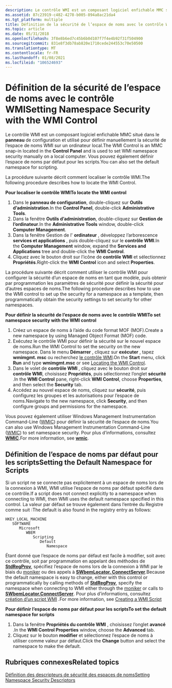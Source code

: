 ```yaml
---
description: Le contrôle WMI est un composant logiciel enfichable MMC situé dans le panneau de configuration et utilisé pour définir manuellement la sécurité de l’espace de noms WMI sur un ordinateur local. Vous pouvez également définir l’espace de noms par défaut pour les scripts.
ms.assetid: 87c23919-c482-4278-b005-894a8ac21da4
ms.tgt_platform: multiple
title: Définition de la sécurité de l’espace de noms avec le contrôle WMI
ms.topic: article
ms.date: 05/31/2018
ms.openlocfilehash: 3f8e8b6ed7c45b6b0d107f7f4e4b92f31f504900
ms.sourcegitcommit: 831e8f3db78ab820e1710cede244553c70e50500
ms.translationtype: MT
ms.contentlocale: fr-FR
ms.lasthandoff: 01/08/2021
ms.locfileid: "106524693"
---
```

# <a name="setting-namespace-security-with-the-wmi-control"></a><span data-ttu-id="b6215-104">Définition de la sécurité de l’espace de noms avec le contrôle WMI</span><span class="sxs-lookup"><span data-stu-id="b6215-104">Setting Namespace Security with the WMI Control</span></span>

<span data-ttu-id="b6215-105">Le contrôle WMI est un composant logiciel enfichable MMC situé dans le **panneau** de configuration et utilisé pour définir manuellement la sécurité de l’espace de noms WMI sur un ordinateur local.</span><span class="sxs-lookup"><span data-stu-id="b6215-105">The WMI Control is an MMC snap-in located in the **Control Panel** and is used to set WMI namespace security manually on a local computer.</span></span> <span data-ttu-id="b6215-106">Vous pouvez également définir l’espace de noms par défaut pour les scripts.</span><span class="sxs-lookup"><span data-stu-id="b6215-106">You can also set the default namespace for scripting.</span></span>


<span data-ttu-id="b6215-107">La procédure suivante décrit comment localiser le contrôle WMI.</span><span class="sxs-lookup"><span data-stu-id="b6215-107">The following procedure describes how to locate the WMI Control.</span></span>

<span data-ttu-id="b6215-108">**Pour localiser le contrôle WMI**</span><span class="sxs-lookup"><span data-stu-id="b6215-108">**To locate the WMI control**</span></span>

1.  <span data-ttu-id="b6215-109">Dans le **panneau de configuration**, double-cliquez sur **Outils d’administration**.</span><span class="sxs-lookup"><span data-stu-id="b6215-109">In the **Control Panel**, double-click **Administrative Tools**.</span></span>
2.  <span data-ttu-id="b6215-110">Dans la fenêtre **Outils d’administration**, double-cliquez sur **Gestion de l’ordinateur**.</span><span class="sxs-lookup"><span data-stu-id="b6215-110">In the **Administrative Tools** window, double-click **Computer Management**.</span></span>
3.  <span data-ttu-id="b6215-111">Dans la fenêtre Gestion de l' **ordinateur** , développez l’arborescence **services et applications** , puis double-cliquez sur le **contrôle WMI**.</span><span class="sxs-lookup"><span data-stu-id="b6215-111">In the **Computer Management** window, expand the **Services and Applications** tree and double-click the **WMI Control**.</span></span>
4.  <span data-ttu-id="b6215-112">Cliquez avec le bouton droit sur l’icône de **contrôle WMI** et sélectionnez **Propriétés**.</span><span class="sxs-lookup"><span data-stu-id="b6215-112">Right-click the **WMI Control** icon and select **Properties**.</span></span>

<span data-ttu-id="b6215-113">La procédure suivante décrit comment utiliser le contrôle WMI pour configurer la sécurité d’un espace de noms en tant que modèle, puis obtenir par programmation les paramètres de sécurité pour définir la sécurité pour d’autres espaces de noms.</span><span class="sxs-lookup"><span data-stu-id="b6215-113">The following procedure describes how to use the WMI control to set up the security for a namespace as a template, then programmatically obtain the security settings to set security for other namespaces.</span></span>

<span data-ttu-id="b6215-114">**Pour définir la sécurité de l’espace de noms avec le contrôle WMI**</span><span class="sxs-lookup"><span data-stu-id="b6215-114">**To set namespace security with the WMI control**</span></span>

1.  <span data-ttu-id="b6215-115">Créez un espace de noms à l’aide du code format MOF (MOF).</span><span class="sxs-lookup"><span data-stu-id="b6215-115">Create a new namespace by using Managed Object Format (MOF) code.</span></span>
2.  <span data-ttu-id="b6215-116">Exécutez le contrôle WMI pour définir la sécurité sur le nouvel espace de noms.</span><span class="sxs-lookup"><span data-stu-id="b6215-116">Run the WMI Control to set the security on the new namespace.</span></span> <span data-ttu-id="b6215-117">Dans le menu **Démarrer** , cliquez sur **exécuter** , tapez **wmimgmt. msc** ou recherchez [le contrôle WMI](#).</span><span class="sxs-lookup"><span data-stu-id="b6215-117">On the **Start** menu, click **Run** and type **wmimgmt.msc** or see [Locating the WMI Control](#).</span></span>
3.  <span data-ttu-id="b6215-118">Dans le volet de **contrôle WMI** , cliquez avec le bouton droit sur **contrôle WMI**, choisissez **Propriétés**, puis sélectionnez l’onglet **sécurité** .</span><span class="sxs-lookup"><span data-stu-id="b6215-118">In the **WMI Control** pane, right-click **WMI Control**, choose **Properties**, and then select the **Security** tab.</span></span>
4.  <span data-ttu-id="b6215-119">Accédez au nouvel espace de noms, cliquez sur **sécurité**, puis configurez les groupes et les autorisations pour l’espace de noms.</span><span class="sxs-lookup"><span data-stu-id="b6215-119">Navigate to the new namespace, click **Security**, and then configure groups and permissions for the namespace.</span></span>

<span data-ttu-id="b6215-120">Vous pouvez également utiliser Windows Management Instrumentation Command-Line ([WMIC](/previous-versions/windows/it-pro/windows-server-2012-R2-and-2012/cc754534(v=ws.11))) pour définir la sécurité de l’espace de noms.</span><span class="sxs-lookup"><span data-stu-id="b6215-120">You can also use Windows Management Instrumentation Command-Line ([WMIC](/previous-versions/windows/it-pro/windows-server-2012-R2-and-2012/cc754534(v=ws.11))) to set namespace security.</span></span> <span data-ttu-id="b6215-121">Pour plus d’informations, consultez [**WMIC**](wmic.md).</span><span class="sxs-lookup"><span data-stu-id="b6215-121">For more information, see [**wmic**](wmic.md).</span></span>

## <a name="setting-the-default-namespace-for-scripts"></a><span data-ttu-id="b6215-122">Définition de l’espace de noms par défaut pour les scripts</span><span class="sxs-lookup"><span data-stu-id="b6215-122">Setting the Default Namespace for Scripts</span></span>

<span data-ttu-id="b6215-123">Si un script ne se connecte pas explicitement à un espace de noms lors de la connexion à WMI, WMI utilise l’espace de noms par défaut spécifié dans ce contrôle.</span><span class="sxs-lookup"><span data-stu-id="b6215-123">If a script does not connect explicitly to a namespace when connecting to WMI, then WMI uses the default namespace specified in this control.</span></span> <span data-ttu-id="b6215-124">La valeur par défaut se trouve également dans l’entrée du Registre comme suit :</span><span class="sxs-lookup"><span data-stu-id="b6215-124">The default is also found in the registry entry as follows:</span></span>

```
HKEY_LOCAL_MACHINE
   SOFTWARE
      Microsoft
         WBEM
            Scripting
               Default
                  Namespace
```

<span data-ttu-id="b6215-125">Étant donné que l’espace de noms par défaut est facile à modifier, soit avec ce contrôle, soit par programmation en appelant des méthodes de [**StdRegProv**](/previous-versions/windows/desktop/regprov/stdregprov), spécifiez l’espace de noms lors de la connexion à WMI par le biais du [moniker](constructing-a-moniker-string.md) ou des appels à [**SWbemLocator. ConnectServer**](swbemlocator-connectserver.md).</span><span class="sxs-lookup"><span data-stu-id="b6215-125">Because the default namespace is easy to change, either with this control or programmatically by calling methods of [**StdRegProv**](/previous-versions/windows/desktop/regprov/stdregprov), specify the namespace when connecting to WMI either through the [moniker](constructing-a-moniker-string.md) or calls to [**SWbemLocator.ConnectServer**](swbemlocator-connectserver.md).</span></span> <span data-ttu-id="b6215-126">Pour plus d’informations, consultez [création d’un script WMI](creating-a-wmi-script.md) .</span><span class="sxs-lookup"><span data-stu-id="b6215-126">For more information, see [Creating a WMI Script](creating-a-wmi-script.md)</span></span>

<span data-ttu-id="b6215-127">**Pour définir l’espace de noms par défaut pour les scripts**</span><span class="sxs-lookup"><span data-stu-id="b6215-127">**To set the default namespace for scripts**</span></span>

1.  <span data-ttu-id="b6215-128">Dans la fenêtre **Propriétés du contrôle WMI** , choisissez l’onglet **avancé** .</span><span class="sxs-lookup"><span data-stu-id="b6215-128">In the **WMI Control Properties** window, choose the **Advanced** tab.</span></span>
2.  <span data-ttu-id="b6215-129">Cliquez sur le bouton **modifier** et sélectionnez l’espace de noms à utiliser comme valeur par défaut.</span><span class="sxs-lookup"><span data-stu-id="b6215-129">Click the **Change** button and select the namespace to make the default.</span></span>

## <a name="related-topics"></a><span data-ttu-id="b6215-130">Rubriques connexes</span><span class="sxs-lookup"><span data-stu-id="b6215-130">Related topics</span></span>

<dl> <dt>

[<span data-ttu-id="b6215-131">Définition des descripteurs de sécurité des espaces de noms</span><span class="sxs-lookup"><span data-stu-id="b6215-131">Setting Namespace Security Descriptors</span></span>](setting-namespace-security-descriptors.md)
</dt> </dl>

 

 
